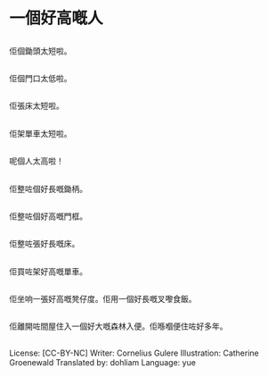 # 一個好高嘅人

##
佢個鋤頭太短啦。

##
佢個門口太低啦。

##
佢張床太短啦。

##
佢架單車太短啦。

##
呢個人太高啦！

##
佢整咗個好長嘅鋤柄。

##
佢整咗個好高嘅門框。

##
佢整咗張好長嘅床。

##
佢買咗架好高嘅單車。

##
佢坐响一張好高嘅凳仔度。佢用一個好長嘅叉嚟食飯。

##
佢離開咗間屋住入一個好大嘅森林入便。佢喺嗰便住咗好多年。


##
License: [CC-BY-NC]
Writer: Cornelius Gulere
Illustration: Catherine Groenewald
Translated by: dohliam
Language: yue
